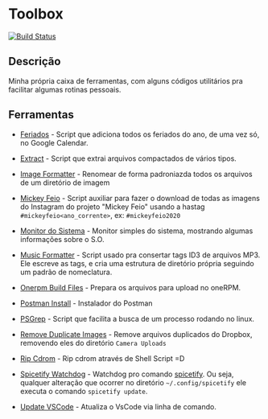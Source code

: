 Toolbox
===========
[![Build Status](https://travis-ci.org/frankjuniorr/Toolbox.svg?branch=master)](https://travis-ci.org/frankjuniorr/Toolbox)

## Descrição
Minha própria caixa de ferramentas, com alguns códigos utilitários pra facilitar algumas rotinas pessoais.

## Ferramentas

- [Feriados](https://github.com/frankjuniorr/Toolbox/tree/master/feriados) - Script que adiciona todos os feriados do ano, de uma vez só, no Google Calendar.

- [Extract](https://github.com/frankjuniorr/Toolbox/tree/master/extract) - Script que extrai arquivos compactados de vários tipos.

- [Image Formatter](https://github.com/frankjuniorr/Toolbox/tree/master/image_formatter) - Renomear de forma padroniazda todos os arquivos de um diretório de imagem

- [Mickey Feio](https://github.com/frankjuniorr/Toolbox/tree/master/mickey_feio) - Script auxiliar para fazer o download de todas as imagens do Instagram do projeto "Mickey Feio" usando a hastag `#mickeyfeio<ano_corrente>`, ex: `#mickeyfeio2020`

- [Monitor do Sistema](https://github.com/frankjuniorr/Toolbox/tree/master/monitor_do_sistema) - Monitor simples do sistema, mostrando algumas informações sobre o S.O.

- [Music Formatter](https://github.com/frankjuniorr/Toolbox/tree/master/music_formatter) - Script usado pra consertar tags ID3 de arquivos MP3. Ele escreve as tags, e cria uma estrutura de diretório própria seguindo um padrão de nomeclatura.

- [Onerpm Build Files](https://github.com/frankjuniorr/Toolbox/tree/master/onerpm_build_files) - Prepara os arquivos para upload no oneRPM.

- [Postman Install](https://github.com/frankjuniorr/Toolbox/tree/master/postman_install) - Instalador do Postman

- [PSGrep](https://github.com/frankjuniorr/Toolbox/tree/master/psgrep) - Script que facilita a busca de um processo rodando no linux.

- [Remove Duplicate Images](https://github.com/frankjuniorr/Toolbox/tree/master/remove_duplicate_images) - Remove arquivos duplicados do Dropbox, removendo eles do diretório `Camera Uploads`

- [Rip Cdrom](https://github.com/frankjuniorr/Toolbox/tree/master/rip_cdrom) - Rip cdrom através de Shell Script =D

- [Spicetify Watchdog](https://github.com/frankjuniorr/Toolbox/tree/master/spicetify_watchdog) - Watchdog pro comando [spicetify](https://github.com/khanhas/spicetify-cli). Ou seja, qualquer alteração que ocorrer no diretório `~/.config/spicetify` ele executa o comando `spicetify update`.


- [Update VSCode](https://github.com/frankjuniorr/Toolbox/tree/master/update_vscode) - Atualiza o VsCode via linha de comando.

